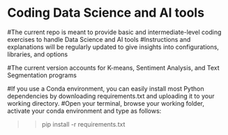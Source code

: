 # Coding Data Science and AI tools

#The current repo is meant to provide basic and intermediate-level coding exercises to handle Data Science and AI tools
#Instructions and explanations will be regularly updated to give insights into configurations, libraries, and options

#The current version accounts for K-means, Sentiment Analysis, and Text Segmentation programs

#If you use a Conda environment, you can easily install most Python dependencies by downloading requirements.txt and uploading it to your working directory.
#Open your terminal, browse your working folder, activate your conda environment and type as follows: 

>> pip install -r requirements.txt
